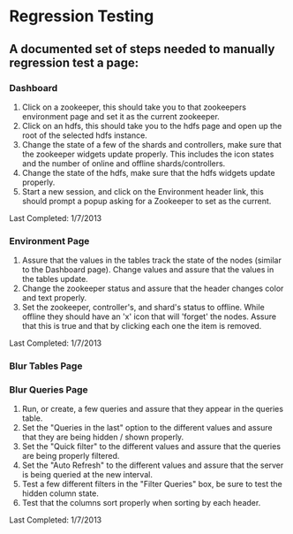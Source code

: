 # Regression Testing
## A documented set of steps needed to manually regression test a page:

### Dashboard
  1. Click on a zookeeper, this should take you to that zookeepers environment page and set it as the current zookeeper.
  2. Click on an hdfs, this should take you to the hdfs page and open up the root of the selected hdfs instance.
  3. Change the state of a few of the shards and controllers, make sure that the zookeeper widgets update properly. This includes the icon states and the number of online and offline shards/controllers.
  4. Change the state of the hdfs, make sure that the hdfs widgets update properly.
  5. Start a new session, and click on the Environment header link, this should prompt a popup asking for a Zookeeper to set as the current.

  Last Completed: 1/7/2013

### Environment Page
  1. Assure that the values in the tables track the state of the nodes (similar to the Dashboard page). Change values and assure that the values in the tables update.
  2. Change the zookeeper status and assure that the header changes color and text properly.
  3. Set the zookeeper, controller's, and shard's status to offline. While offline they should have an 'x' icon that will 'forget' the nodes. Assure that this is true and that by clicking each one the item is removed.

  Last Completed: 1/7/2013

### Blur Tables Page


### Blur Queries Page
  1. Run, or create, a few queries and assure that they appear in the queries table.
  2. Set the "Queries in the last" option to the different values and assure that they are being hidden / shown properly.
  3. Set the "Quick filter" to the different values and assure that the queries are being properly filtered.
  4. Set the "Auto Refresh" to the different values and assure that the server is being queried at the new interval.
  5. Test a few different filters in the "Filter Queries" box, be sure to test the hidden column state.
  6. Test that the columns sort properly when sorting by each header.

  Last Completed: 1/7/2013